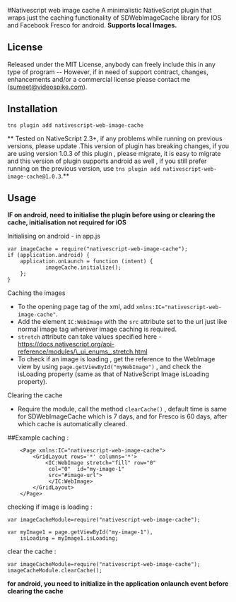 

#Nativescript web image cache
A minimalistic NativeScript plugin that wraps just the caching functionality of  SDWebImageCache library for IOS and Facebook Fresco for android.
**Supports local Images.**

## License
Released under the MIT License, anybody can freely include this in any type of program -- However, if in need of support contract, changes, enhancements and/or a commercial license please contact me (sumeet@videospike.com).

## Installation 

    tns plugin add nativescript-web-image-cache

** Tested on NativeScript 2.3+, if any problems while running on previous versions, please update .This version of plugin has breaking changes, if you are using version 1.0.3 of this plugin , please migrate, it is easy to migrate and this version of plugin supports android as well , if you still prefer running on the previous version, use `tns plugin add nativescript-web-image-cache@1.0.3`.**

## Usage

**IF on android, need to initialise the plugin before using or clearing the cache, initialisation not required for iOS**

Initialising on android - in app.js

    var imageCache = require("nativescript-web-image-cache");
    if (application.android) {
        application.onLaunch = function (intent) {
                imageCache.initialize();
        };
    }

 Caching the images
    
 - To the opening page tag of the xml, add
   `xmlns:IC="nativescript-web-image-cache"`.
 - Add the element `IC:WebImage`  with the `src` attribute set to the url just like normal image tag wherever image caching is required.   
 - `stretch` attribute can take values specified here
   -https://docs.nativescript.org/api-reference/modules/\_ui_enums_.stretch.html
 - To check if an image is loading , get the reference to the WebImage view by using `page.getViewById("myWebImage")` , and check the isLoading property (same as that of NativeScript Image isLoading property).

Clearing the cache

- Require the module, call the method `clearCache()`  , default time is same for SDWebImageCache which is 7 days, and for Fresco is 60 days,  after which cache is automatically cleared.

##Example
caching : 
```
    <Page xmlns:IC="nativescript-web-image-cache">
        <GridLayout rows='*' columns='*'> 
            <IC:WebImage stretch="fill" row="0"
             col="0"  id="my-image-1"
             src="#image-url">
             </IC:WebImage>  
        </GridLayout>
    </Page>
```
checking if image is loading :
```
var imageCacheModule=require("nativescript-web-image-cache");

var myImage1 = page.getViewById("my-image-1"),
    isLoading = myImage1.isLoading; 

```
clear the cache :
```
var imageCacheModule=require("nativescript-web-image-cache");
imageCacheModule.clearCache();
```
**for android, you need to initialize in the application onlaunch event before clearing the cache**

 


